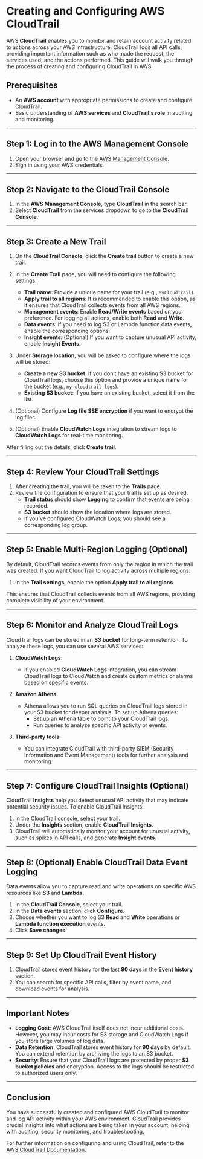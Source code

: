 # Creating and Configuring AWS CloudTrail

AWS **CloudTrail** enables you to monitor and retain account activity related to actions across your AWS infrastructure. CloudTrail logs all API calls, providing important information such as who made the request, the services used, and the actions performed. This guide will walk you through the process of creating and configuring CloudTrail in AWS.

## Prerequisites

- An **AWS account** with appropriate permissions to create and configure CloudTrail.
- Basic understanding of **AWS services** and **CloudTrail's role** in auditing and monitoring.

---

## Step 1: Log in to the AWS Management Console

1. Open your browser and go to the [AWS Management Console](https://aws.amazon.com/console/).
2. Sign in using your AWS credentials.

---

## Step 2: Navigate to the CloudTrail Console

1. In the **AWS Management Console**, type **CloudTrail** in the search bar.
2. Select **CloudTrail** from the services dropdown to go to the **CloudTrail Console**.

---

## Step 3: Create a New Trail

1. On the **CloudTrail Console**, click the **Create trail** button to create a new trail.
2. In the **Create Trail** page, you will need to configure the following settings:
   - **Trail name**: Provide a unique name for your trail (e.g., `MyCloudTrail`).
   - **Apply trail to all regions**: It is recommended to enable this option, as it ensures that CloudTrail collects events from all AWS regions.
   - **Management events**: Enable **Read/Write events** based on your preference. For logging all actions, enable both **Read** and **Write**.
   - **Data events**: If you need to log S3 or Lambda function data events, enable the corresponding options.
   - **Insight events**: (Optional) If you want to capture unusual API activity, enable **Insight Events**.

3. Under **Storage location**, you will be asked to configure where the logs will be stored:
   - **Create a new S3 bucket**: If you don’t have an existing S3 bucket for CloudTrail logs, choose this option and provide a unique name for the bucket (e.g., `my-cloudtrail-logs`).
   - **Existing S3 bucket**: If you have an existing bucket, select it from the list.

4. (Optional) Configure **Log file SSE encryption** if you want to encrypt the log files.
5. (Optional) Enable **CloudWatch Logs** integration to stream logs to **CloudWatch Logs** for real-time monitoring.

After filling out the details, click **Create trail**.

---

## Step 4: Review Your CloudTrail Settings

1. After creating the trail, you will be taken to the **Trails** page.
2. Review the configuration to ensure that your trail is set up as desired.
   - **Trail status** should show **Logging** to confirm that events are being recorded.
   - **S3 bucket** should show the location where logs are stored.
   - If you've configured CloudWatch Logs, you should see a corresponding log group.

---

## Step 5: Enable Multi-Region Logging (Optional)

By default, CloudTrail records events from only the region in which the trail was created. If you want CloudTrail to log activity across multiple regions:
1. In the **Trail settings**, enable the option **Apply trail to all regions**.

This ensures that CloudTrail collects events from all AWS regions, providing complete visibility of your environment.

---

## Step 6: Monitor and Analyze CloudTrail Logs

CloudTrail logs can be stored in an **S3 bucket** for long-term retention. To analyze these logs, you can use several AWS services:

1. **CloudWatch Logs**:
   - If you enabled **CloudWatch Logs** integration, you can stream CloudTrail logs to CloudWatch and create custom metrics or alarms based on specific events.

2. **Amazon Athena**:
   - Athena allows you to run SQL queries on CloudTrail logs stored in your S3 bucket for deeper analysis. To set up Athena queries:
     - Set up an Athena table to point to your CloudTrail logs.
     - Run queries to analyze specific API activity or events.

3. **Third-party tools**:
   - You can integrate CloudTrail with third-party SIEM (Security Information and Event Management) tools for further analysis and monitoring.

---

## Step 7: Configure CloudTrail Insights (Optional)

CloudTrail **Insights** help you detect unusual API activity that may indicate potential security issues. To enable CloudTrail Insights:
1. In the CloudTrail console, select your trail.
2. Under the **Insights** section, enable **CloudTrail Insights**.
3. CloudTrail will automatically monitor your account for unusual activity, such as spikes in API calls, and generate **Insight events**.

---

## Step 8: (Optional) Enable CloudTrail Data Event Logging

Data events allow you to capture read and write operations on specific AWS resources like **S3** and **Lambda**.

1. In the **CloudTrail Console**, select your trail.
2. In the **Data events** section, click **Configure**.
3. Choose whether you want to log S3 **Read** and **Write** operations or **Lambda function execution** events.
4. Click **Save changes**.

---

## Step 9: Set Up CloudTrail Event History

1. CloudTrail stores event history for the last **90 days** in the **Event history** section.
2. You can search for specific API calls, filter by event name, and download events for analysis.

---

## Important Notes

- **Logging Cost**: AWS CloudTrail itself does not incur additional costs. However, you may incur costs for S3 storage and CloudWatch Logs if you store large volumes of log data.
- **Data Retention**: CloudTrail stores event history for **90 days** by default. You can extend retention by archiving the logs to an S3 bucket.
- **Security**: Ensure that your CloudTrail logs are protected by proper **S3 bucket policies** and encryption. Access to the logs should be restricted to authorized users only.

---

## Conclusion

You have successfully created and configured AWS CloudTrail to monitor and log API activity within your AWS environment. CloudTrail provides crucial insights into what actions are being taken in your account, helping with auditing, security monitoring, and troubleshooting.

For further information on configuring and using CloudTrail, refer to the [AWS CloudTrail Documentation](https://docs.aws.amazon.com/cloudtrail/latest/userguide/).
